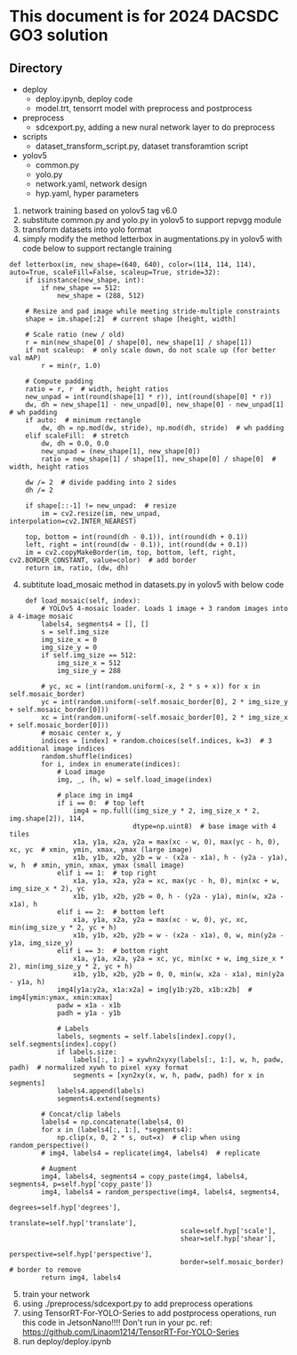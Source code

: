 # This document is for 2024 DACSDC GO3 solution

## Directory
- deploy
  - deploy.ipynb, deploy code
  - model.trt, tensorrt model with preprocess and postprocess
- preprocess
  - sdcexport.py, adding a new nural network layer to do preprocess
- scripts
  - dataset_transform_script.py, dataset transforamtion script
- yolov5
  - common.py
  - yolo.py
  - network.yaml, network design
  - hyp.yaml, hyper parameters

1. network training based on yolov5 tag v6.0
2. substitute common.py and yolo.py in yolov5 to support repvgg module
3. transform datasets into yolo format
4. simply modify the method letterbox in augmentations.py in yolov5 with code below to support rectangle training
```
def letterbox(im, new_shape=(640, 640), color=(114, 114, 114), auto=True, scaleFill=False, scaleup=True, stride=32):
    if isinstance(new_shape, int):
        if new_shape == 512:
            new_shape = (288, 512)

    # Resize and pad image while meeting stride-multiple constraints
    shape = im.shape[:2]  # current shape [height, width]

    # Scale ratio (new / old)
    r = min(new_shape[0] / shape[0], new_shape[1] / shape[1])
    if not scaleup:  # only scale down, do not scale up (for better val mAP)
        r = min(r, 1.0)

    # Compute padding
    ratio = r, r  # width, height ratios
    new_unpad = int(round(shape[1] * r)), int(round(shape[0] * r))
    dw, dh = new_shape[1] - new_unpad[0], new_shape[0] - new_unpad[1]  # wh padding
    if auto:  # minimum rectangle
        dw, dh = np.mod(dw, stride), np.mod(dh, stride)  # wh padding
    elif scaleFill:  # stretch
        dw, dh = 0.0, 0.0
        new_unpad = (new_shape[1], new_shape[0])
        ratio = new_shape[1] / shape[1], new_shape[0] / shape[0]  # width, height ratios

    dw /= 2  # divide padding into 2 sides
    dh /= 2

    if shape[::-1] != new_unpad:  # resize
        im = cv2.resize(im, new_unpad, interpolation=cv2.INTER_NEAREST)

    top, bottom = int(round(dh - 0.1)), int(round(dh + 0.1))
    left, right = int(round(dw - 0.1)), int(round(dw + 0.1))
    im = cv2.copyMakeBorder(im, top, bottom, left, right, cv2.BORDER_CONSTANT, value=color)  # add border
    return im, ratio, (dw, dh)
```
4. subtitute load_mosaic method in datasets.py in yolov5 with below code
```
    def load_mosaic(self, index):
        # YOLOv5 4-mosaic loader. Loads 1 image + 3 random images into a 4-image mosaic
        labels4, segments4 = [], []
        s = self.img_size
        img_size_x = 0
        img_size_y = 0
        if self.img_size == 512:
            img_size_x = 512
            img_size_y = 288

        # yc, xc = (int(random.uniform(-x, 2 * s + x)) for x in self.mosaic_border)
        yc = int(random.uniform(-self.mosaic_border[0], 2 * img_size_y + self.mosaic_border[0]))
        xc = int(random.uniform(-self.mosaic_border[0], 2 * img_size_x + self.mosaic_border[0]))
        # mosaic center x, y
        indices = [index] + random.choices(self.indices, k=3)  # 3 additional image indices
        random.shuffle(indices)
        for i, index in enumerate(indices):
            # Load image
            img, _, (h, w) = self.load_image(index)

            # place img in img4
            if i == 0:  # top left
                img4 = np.full((img_size_y * 2, img_size_x * 2, img.shape[2]), 114,
                               dtype=np.uint8)  # base image with 4 tiles
                x1a, y1a, x2a, y2a = max(xc - w, 0), max(yc - h, 0), xc, yc  # xmin, ymin, xmax, ymax (large image)
                x1b, y1b, x2b, y2b = w - (x2a - x1a), h - (y2a - y1a), w, h  # xmin, ymin, xmax, ymax (small image)
            elif i == 1:  # top right
                x1a, y1a, x2a, y2a = xc, max(yc - h, 0), min(xc + w, img_size_x * 2), yc
                x1b, y1b, x2b, y2b = 0, h - (y2a - y1a), min(w, x2a - x1a), h
            elif i == 2:  # bottom left
                x1a, y1a, x2a, y2a = max(xc - w, 0), yc, xc, min(img_size_y * 2, yc + h)
                x1b, y1b, x2b, y2b = w - (x2a - x1a), 0, w, min(y2a - y1a, img_size_y)
            elif i == 3:  # bottom right
                x1a, y1a, x2a, y2a = xc, yc, min(xc + w, img_size_x * 2), min(img_size_y * 2, yc + h)
                x1b, y1b, x2b, y2b = 0, 0, min(w, x2a - x1a), min(y2a - y1a, h)
            img4[y1a:y2a, x1a:x2a] = img[y1b:y2b, x1b:x2b]  # img4[ymin:ymax, xmin:xmax]
            padw = x1a - x1b
            padh = y1a - y1b

            # Labels
            labels, segments = self.labels[index].copy(), self.segments[index].copy()
            if labels.size:
                labels[:, 1:] = xywhn2xyxy(labels[:, 1:], w, h, padw, padh)  # normalized xywh to pixel xyxy format
                segments = [xyn2xy(x, w, h, padw, padh) for x in segments]
            labels4.append(labels)
            segments4.extend(segments)

        # Concat/clip labels
        labels4 = np.concatenate(labels4, 0)
        for x in (labels4[:, 1:], *segments4):
            np.clip(x, 0, 2 * s, out=x)  # clip when using random_perspective()
        # img4, labels4 = replicate(img4, labels4)  # replicate

        # Augment
        img4, labels4, segments4 = copy_paste(img4, labels4, segments4, p=self.hyp['copy_paste'])
        img4, labels4 = random_perspective(img4, labels4, segments4,
                                           degrees=self.hyp['degrees'],
                                           translate=self.hyp['translate'],
                                           scale=self.hyp['scale'],
                                           shear=self.hyp['shear'],
                                           perspective=self.hyp['perspective'],
                                           border=self.mosaic_border)  # border to remove
        return img4, labels4
```
5. train your network
5. using ./preprocess/sdcexport.py to add preprocess operations
6. using TensorRT-For-YOLO-Series to add postprocess operations, run this code in JetsonNano!!!! Don't run in your pc. ref: https://github.com/Linaom1214/TensorRT-For-YOLO-Series
7. run deploy/deploy.ipynb